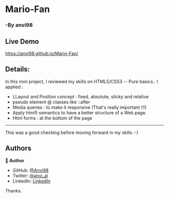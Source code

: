 # Mario-Fan 
### -By anvi98

## Live Demo
https://anvi98.github.io/Mario-Fan/

## Details:
In this mini project, I reviewed my skills on HTML5/CSS3 -- Pure basics..
I applied :

- LLayout and Position concept : fixed, absolute, sticky and relative
- pseudo element @ classes like ::after
- Media queries  : to make it responsive (That's really important !!!)
- Apply html5 semantics to have a better structure of a Web page.
- Html forms : at the bottom of the page
*********************************

This was a good checking before moving forward in my skills :-)

## Authors

👤 **Author**

- GitHub: [@Anvi98](https://github.com/Anvi98)
- Twitter: [@anvi_al](https://twitter.com/anvi_al)
- LinkedIn: [LinkedIn](https://www.linkedin.com/in/anvi-alex-eponon/)

Thanks.